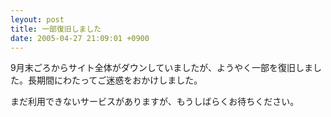 ```yaml
---
leyout: post
title: 一部復旧しました
date: 2005-04-27 21:09:01 +0900
---
```

9月末ごろからサイト全体がダウンしていましたが、ようやく一部を復旧しました。長期間にわたってご迷惑をおかけしました。

まだ利用できないサービスがありますが、もうしばらくお待ちください。

